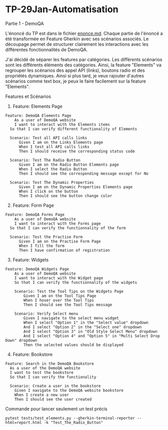 # TP-29Jan-Automatisation

Partie 1 - DemoQA 

L'énoncé du TP est dans le fichier [enonce.md](./enonce.md). Chaque partie de l'énoncé a été transformée en Feature Gherkin avec ses scénarios associés. Le découpage permet de structurer clairement les interactions avec les différentes fonctionnalités de DemoQA.

J'ai décidé de séparer les features par catégories.  Les différents scénarios sont les différents éléments des catégories. Ainsi, la feature "Elements" va regrouper les scénarios des appel API (links), boutons radio et des propriétés dynamiques. Ainsi si plus tard, je veux rajouter d'autres scénarios comme text box, je peux le faire facilement sur la feature "Elements".

Features et Scénarios

1. Feature: Elements Page
   
```Gherkin
Feature: DemoQA Elements Page
	As a user of DemoQA website
	I want to interact with the Elements items 
  So that I can verify different functionality of Elements 
  
  Scenario: Test all API calls links 
	  Given I am on the Links Elements page
	  When I test all API calls links 
	  Then I should receive the corresponding status code

  Scenario: Test The Radio Button 
      Given I am on the Radio Button Elements page
      When I select the Radio Button 
      Then I should see the corresponding message except for No
	  
  Scenario: Test The Dynamic Properties 
      Given I am on the Dynamic Properties Elements page
      When I click on the button 
      Then I should see the button change color
```

2. Feature: Form Page
```Gherkin
Feature: DemoQA Forms Page
	As a user of DemoQA website
	I want to interact with the Forms page
  So that I can verify the functionnality of the form  
  
  Scenario: Test the Practise Form
	  Given I am on the Practise Form Page
	  When I fill the form 
	  Then I have confirmation of registration 
```

3. Feature: Widgets
```Gherkin
Feature: DemoQA Widgets Page
    As a user of DemoQA website
	I want to interact with the Widget page
    So that I can verify the functionnality of the widgets 

    Scenario: Test the Tool Tips on the Widgets Page
        Given I am on the Tool Tips Page
        When I hover over the Tool Tips
        Then I should see the Tool Tips message
	  
    Scenario: Verify Select menu
        Given I navigate to the select menu widget 
        When I select "Option 1" in the "Select value" dropdown
        And I select "Option 2" in the "Select one" dropdown
        And I select "Option 3" in "Old Style Select Menu" dropdown
        And I select "Option 4" and "Option 5" in "Multi Select Drop Down" dropdown
        Then the selected values should be displayed
```

4. Feature: Bookstore
```Gherkin
Feature: Search in the DemoQA Bookstore
  As a user of the DemoQA website
  I want to test the bookstore
  So that I can verify the functionality

  Scenario: Create a user in the bookstore
    Given I navigate to the DemoQA website bookstore
    When I create a new user
    Then I should see the user created
```

Commande pour lancer seulement un test précis
```
pytest tests/test_elements.py --gherkin-terminal-reporter --html=report.html -k "Test_The_Radio_Button"
```